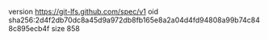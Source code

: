 version https://git-lfs.github.com/spec/v1
oid sha256:2d4f2db70dc8a45d9a972db8fb165e8a2a04d4fd94808a99b74c848c895ecb4f
size 858
